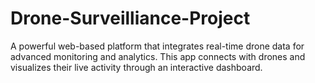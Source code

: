 # Drone-Surveilliance-Project
A powerful web-based platform that integrates real-time drone data for advanced monitoring and analytics. This app connects with drones and visualizes their live activity through an interactive dashboard.

